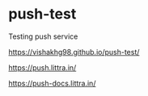# push-test

Testing push service

https://vishakhg98.github.io/push-test/

https://push.littra.in/

https://push-docs.littra.in/
